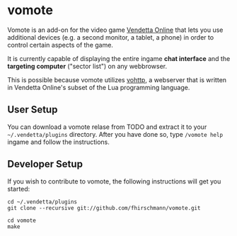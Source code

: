 # vomote
Vomote is an add-on for the video game [Vendetta Online](http://vendetta-online.com) that lets
you use additional devices (e.g. a second monitor, a tablet, a phone)
in order to control certain aspects of the game.

It is currently capable of displaying the entire ingame **chat interface**
and the **targeting computer** ("sector list") on any webbrowser.

This is possible because vomote utilizes [vohttp](http://github.com/fhirschmann/vohttp), a webserver
that is written in Vendetta Online's subset of the Lua programming
language.

## User Setup
You can download a vomote relase from TODO and
extract it to your `~/.vendetta/plugins` directory. After you have done so,
type `/vomote help` ingame and follow the instructions.

## Developer Setup
If you wish to contribute to vomote, the following instructions will
get you started:

    cd ~/.vendetta/plugins
    git clone --recursive git://github.com/fhirschmann/vomote.git

    cd vomote
    make
